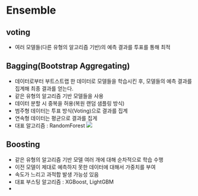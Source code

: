 # Ensemble

## voting

- 여러 모델들(다른 유형의 알고리즘 기반)의 예측 결과를 투표를 통해 최적

## Bagging(Bootstrap Aggregating)
- 데이터로부터 부트스트랩 한 데이터로 모델들을 학습시킨 후, 모델들의 예측 결과를 집계해 최종 결과를 얻는다.
- 같은 유형의 알고리즘 기반 모델들을 사용
- 데이터 분할 시 중복을 허용(복원 랜덤 샘플링 방식)
- 범주형 데이터는 투표 방식(Voting)으로 결과를 집계
- 연속형 데이터는 평균으로 결과를 집게
- 대표 알고리즘 : RandomForest
![](https://i.imgur.com/5dZCYkP.png)


## Boosting
- 같은 유형의 알고리즘 기반 모델 여러 개에 대해 순차적으로 학습 수행
- 이전 모델이 제대로 예측하지 못한 데이터에 대해서 가중치를 부여
- 속도가 느리고 과적합 발생 가능성 있음
- 대표 부스팅 알고리즘 : XGBoost, LightGBM
- 